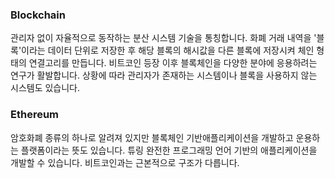 ### Blockchain

 관리자 없이 자율적으로 동작하는 분산 시스템 기술을 통칭합니다. 화폐 거래 내역을 '블록'이라는 데이터 단위로 저장한 후 해당 블록의 해시값을 다른 블록에 저장시켜 체인 형태의 연결고리를 만듭니다. 
 비트코인 등장 이후 블록체인을 다양한 분야에 응용하려는 연구가 활발합니다. 상황에 따라 관리자가 존재하는 시스템이나 블록을 사용하지 않는 시스템도 있습니다.

### Ethereum

암호화폐 종류의 하나로 알려져 있지만 블록체인 기반애플리케이션을 개발하고 운용하는 플랫폼이라는 뜻도 있습니다. 튜링 완전한 프로그래밍 언어 기반의 애플리케이션을 개발할 수 있습니다. 비트코인과는 근본적으로 구조가 다릅니다.
